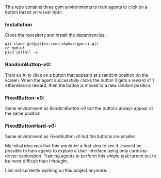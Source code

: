 This repo contains three gym environments to train agents to click on a button based on visual input.

### Installation

Clone the repository and install the dependencies: 
```
git clone git@github.com:LeSphax/gym-ui.git
cd gym-ui
pip3 install -e .
```

### RandomButton-v0: 

Train an AI to click on a button that appears at a random position on the screen.
When the agent successfully clicks the button it gets a reward of 1 otherwise no reward, then the button is moved to a new random position.

### FixedButton-v0: 
Same environment as RandomButton-v0 but the buttons always appear at the same position

### FixedButtonHard-v0: 
Same environment as FixedButton-v0 but the buttons are smaller 

My initial idea was that this would be a first step to see if it would be possible 
to train agents to explore a User Interface using only curiosity-driven exploration.
Training agents to perform this simple task turned out to be more difficult than I thought.

I am not currently working on this project anymore.

